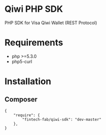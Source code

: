Qiwi PHP SDK
===============

PHP SDK for Visa Qiwi Wallet (REST Protocol)

# Requirements

- php >=5.3.0
- php5-curl

# Installation

## Composer

    {
        "require": {
            "fintech-fab/qiwi-sdk": "dev-master"
        },
    }

